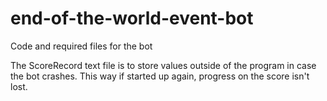 # end-of-the-world-event-bot

Code and required files for the bot

The ScoreRecord text file is to store values outside of the program in case the bot crashes. This way if started up again, progress on the score isn't lost.
